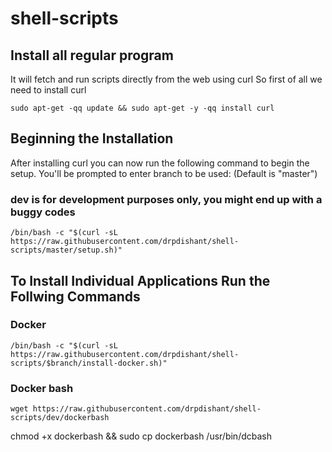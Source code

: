 # shell-scripts

## Install all regular program

It will fetch and run scripts directly from the web using curl
So first of all we need to install curl

```sudo apt-get -qq update && sudo apt-get -y -qq install curl```

## Beginning the Installation

After installing curl you can now run the following command to begin the setup.
You'll be prompted to enter branch to be used: (Default is "master")

### dev is for development purposes only, you might end up with a buggy codes

```/bin/bash -c "$(curl -sL https://raw.githubusercontent.com/drpdishant/shell-scripts/master/setup.sh)"```

## To Install Individual Applications Run the Follwing Commands

### Docker

```/bin/bash -c "$(curl -sL https://raw.githubusercontent.com/drpdishant/shell-scripts/$branch/install-docker.sh)"```

### Docker bash

```wget https://raw.githubusercontent.com/drpdishant/shell-scripts/dev/dockerbash```

chmod +x dockerbash && sudo cp dockerbash /usr/bin/dcbash 